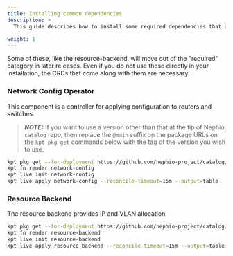 ```yaml
---
title: Installing common dependencies
description: >
  This guide describes how to install some required dependencies that are the same across all environments.

weight: 1
---
```


Some of these, like the resource-backend, will move out of the "required"
category in later releases.  Even if you do not use these directly in your
installation, the CRDs that come along with them are necessary.

### Network Config Operator

This component is a controller for applying configuration to routers and
switches.

> **_NOTE:_** If you want to use a version other than that at the tip of Nephio `catalog` repo, then replace the `@main` suffix on the package URLs on the `kpt pkg get` commands below with the tag of the version you wish to use.

```bash
kpt pkg get --for-deployment https://github.com/nephio-project/catalog/nephio/optional/network-config@main
kpt fn render network-config
kpt live init network-config
kpt live apply network-config --reconcile-timeout=15m --output=table
```

### Resource Backend

The resource backend provides IP and VLAN allocation.

```bash
kpt pkg get --for-deployment https://github.com/nephio-project/catalog/nephio/optional/resource-backend@main
kpt fn render resource-backend
kpt live init resource-backend
kpt live apply resource-backend --reconcile-timeout=15m --output=table
```
